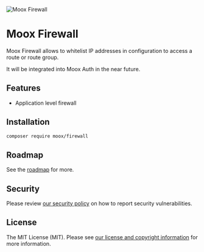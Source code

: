 ![Moox Firewall](https://github.com/mooxphp/moox/raw/main/art/banner/firewall.jpg)

# Moox Firewall

Moox Firewall allows to whitelist IP addresses in configuration to access a route or route group.

It will be integrated into Moox Auth in the near future.

## Features

<!--features-->

-   Application level firewall

<!--/features-->

## Installation

```bash
composer require moox/firewall
```

## Roadmap

See the [roadmap](ROADMAP.md) for more.

## Security

Please review [our security policy](https://github.com/mooxphp/moox/security/policy) on how to report security vulnerabilities.

## License

The MIT License (MIT). Please see [our license and copyright information](https://github.com/mooxphp/moox/blob/main/LICENSE.md) for more information.
